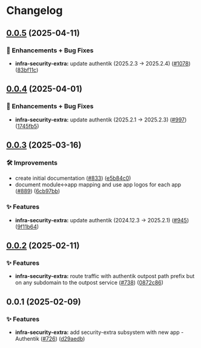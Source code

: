 # Changelog

## [0.0.5](https://github.com/ppat/homelab-ops-kubernetes-apps/compare/infra-security-extra-v0.0.4...infra-security-extra-v0.0.5) (2025-04-11)


### 🚀 Enhancements + Bug Fixes

* **infra-security-extra:** update authentik (2025.2.3 -&gt; 2025.2.4) ([#1078](https://github.com/ppat/homelab-ops-kubernetes-apps/issues/1078)) ([83bf11c](https://github.com/ppat/homelab-ops-kubernetes-apps/commit/83bf11c1eaba3bd24f554f874d1794ff3aee3952))

## [0.0.4](https://github.com/ppat/homelab-ops-kubernetes-apps/compare/infra-security-extra-v0.0.3...infra-security-extra-v0.0.4) (2025-04-01)


### 🚀 Enhancements + Bug Fixes

* **infra-security-extra:** update authentik (2025.2.1 -&gt; 2025.2.3) ([#997](https://github.com/ppat/homelab-ops-kubernetes-apps/issues/997)) ([1745fb5](https://github.com/ppat/homelab-ops-kubernetes-apps/commit/1745fb5ee3267f74a8258944f5a9bc18b4be1ebd))

## [0.0.3](https://github.com/ppat/homelab-ops-kubernetes-apps/compare/infra-security-extra-v0.0.2...infra-security-extra-v0.0.3) (2025-03-16)


### 🛠 Improvements

* create initial documentation ([#833](https://github.com/ppat/homelab-ops-kubernetes-apps/issues/833)) ([e5b84c0](https://github.com/ppat/homelab-ops-kubernetes-apps/commit/e5b84c03920d34e3055bea987b465e04092af030))
* document module&lt;-&gt;app mapping and use app logos for each app ([#889](https://github.com/ppat/homelab-ops-kubernetes-apps/issues/889)) ([6cb97bb](https://github.com/ppat/homelab-ops-kubernetes-apps/commit/6cb97bb71826434291de7b067983830376f0d12b))


### ✨ Features

* **infra-security-extra:** update authentik (2024.12.3 -&gt; 2025.2.1) ([#945](https://github.com/ppat/homelab-ops-kubernetes-apps/issues/945)) ([9f11b64](https://github.com/ppat/homelab-ops-kubernetes-apps/commit/9f11b64b869e9d2bd1ca3cfe4070b77cee8c9ead))

## [0.0.2](https://github.com/ppat/homelab-ops-kubernetes-apps/compare/infra-security-extra-v0.0.1...infra-security-extra-v0.0.2) (2025-02-11)


### ✨ Features

* **infra-security-extra:** route traffic with authentik outpost path prefix but on any subdomain to the outpost service ([#738](https://github.com/ppat/homelab-ops-kubernetes-apps/issues/738)) ([0872c86](https://github.com/ppat/homelab-ops-kubernetes-apps/commit/0872c86cef6642b69257a79cfb573cbbe8259077))

## 0.0.1 (2025-02-09)


### ✨ Features

* **infra-security-extra:** add security-extra subsystem with new app - Authentik ([#726](https://github.com/ppat/homelab-ops-kubernetes-apps/issues/726)) ([d29aedb](https://github.com/ppat/homelab-ops-kubernetes-apps/commit/d29aedb758f09caf68a51ce4ba51adbb2556354c))
